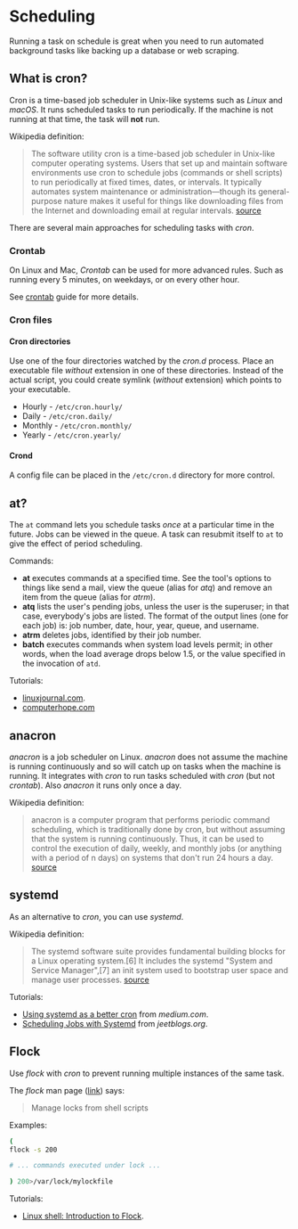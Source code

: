 # Scheduling

Running a task on schedule is great when you need to run automated background tasks like backing up a database or web scraping.

## What is cron?

Cron is a time-based job scheduler in Unix-like systems such as _Linux_ and _macOS_. It runs scheduled tasks to run periodically. If the machine is not running at that time, the task will **not** run.

Wikipedia definition:

> The software utility cron is a time-based job scheduler in Unix-like computer operating systems. Users that set up and maintain software environments use cron to schedule jobs (commands or shell scripts) to run periodically at fixed times, dates, or intervals. It typically automates system maintenance or administration—though its general-purpose nature makes it useful for things like downloading files from the Internet and downloading email at regular intervals. [source](https://en.wikipedia.org/wiki/Cron)

There are several main approaches for scheduling tasks with _cron_.

### Crontab

On Linux and Mac, _Crontab_ can be used for more advanced rules. Such as running every 5 minutes, on weekdays, or on every other hour.

See [crontab](crontab.md) guide for more details.

### Cron files

#### Cron directories

Use one of the four directories watched by the _cron.d_ process. Place an executable file _without_ extension in one of these directories. Instead of the actual script, you could create symlink (_without_ extension) which points to your executable.

- Hourly - `/etc/cron.hourly/`
- Daily - `/etc/cron.daily/`
- Monthly - `/etc/cron.monthly/`
- Yearly - `/etc/cron.yearly/`

#### Crond

A config file can be placed in the `/etc/cron.d` directory for more control.


## at?

The `at` command lets you schedule tasks _once_ at a particular time in the future. Jobs can be viewed in the queue. A task can resubmit itself to `at` to give the effect of period scheduling.

Commands:

- **at** executes commands at a specified time. See the tool's options to things like send a mail, view the queue (alias for _atq_) and remove an item from the queue (alias for _atrm_).
- **atq** lists the user's pending jobs, unless the user is the superuser; in that case, everybody's jobs are listed. The format of the output lines (one for each job) is: job number, date, hour, year, queue, and username.
- **atrm** deletes jobs, identified by their job number.
- **batch** executes commands when system load levels permit; in other words, when the load average drops below 1.5, or the value specified in the invocation of `atd`.

Tutorials:
- [linuxjournal.com](https://www.linuxjournal.com/content/schedule-one-time-commands-unix-tool).
- [computerhope.com](https://www.computerhope.com/unix/uat.htm)


## anacron

_anacron_ is a job scheduler on Linux. _anacron_ does not assume the machine is running continuously and so will catch up on tasks when the machine is running. It integrates with _cron_ to run tasks scheduled with _cron_ (but not _crontab_). Also _anacron_ it runs only once a day.

Wikipedia definition:

> anacron is a computer program that performs periodic command scheduling, which is traditionally done by cron, but without assuming that the system is running continuously. Thus, it can be used to control the execution of daily, weekly, and monthly jobs (or anything with a period of n days) on systems that don't run 24 hours a day. [source](https://en.wikipedia.org/wiki/Anacron)

## systemd

As an alternative to _cron_, you can use _systemd_.

Wikipedia definition:

> The systemd software suite provides fundamental building blocks for a Linux operating system.[6] It includes the systemd "System and Service Manager",[7] an init system used to bootstrap user space and manage user processes. [source](https://en.wikipedia.org/wiki/Systemd)

Tutorials:
- [Using systemd as a better cron](https://medium.com/horrible-hacks/using-systemd-as-a-better-cron-a4023eea996d) from _medium.com_.
- [Scheduling Jobs with Systemd](https://jeetblogs.org/post/scheduling-jobs-with-systemd/) from _jeetblogs.org_.


## Flock

Use _flock_ with _cron_ to prevent running multiple instances of the same task.

The _flock_ man page ([link](https://linux.die.net/man/1/flock)) says:

> Manage locks from shell scripts

Examples:

```bash
(
flock -s 200

# ... commands executed under lock ...

) 200>/var/lock/mylockfile
```

Tutorials:
- [Linux shell: Introduction to Flock](https://linuxaria.com/howto/linux-shell-introduction-to-flock).

